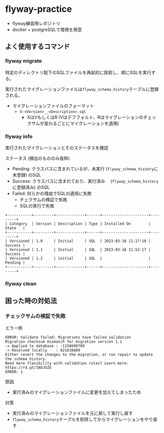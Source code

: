 # flyway-practice

- flyway練習用レポジトリ
- docker + postgreSQLで環境を用意

## よく使用するコマンド

### flyway migrate

特定のディレクトリ配下のSQLファイルを再起的に探索し、順にSQLを実行する。

実行されたマイグレーションファイルは`flyway_schema_history`テーブルに登録される。

- マイグレーションファイルのフォーマット
  - `X-<Version>__<Description>.sql`
    - XはVもしくはR (Vはデフフォルト、Rはマイグレーションのチェックサムが変わるごとにマイグレーションを適用)
    

### flyway info
実行されたマイグレーションとそのステータスを確認

ステータス (頻出のもののみ抜粋)
- Pending: クラスパスに含まれているが、未実行 (`flyway_schema_history`に未登録) のSQL
- Success: クラスパスに含まれており、実行済み　 (`flyway_schema_history`に登録済み) のSQL
- Failed: 何らかの理由でSQLの適用に失敗
  - チェクサムの検証で失敗
  - SQLの実行で失敗

```
+-----------+---------+-------------+------+---------------------+---------+
| Category  | Version | Description | Type | Installed On        | State   |
+-----------+---------+-------------+------+---------------------+---------+
| Versioned | 1.0     | Initial     | SQL  | 2023-03-18 11:17:10 | Success |
| Versioned | 1.1     | Initial     | SQL  | 2023-03-18 11:52:17 | Success |
| Versioned | 1.2     | initial     | SQL  |                     | Pending |
+-----------+---------+-------------+------+---------------------+---------+
```

### flyway clean



## 困った時の対処法

### チェックサムの検証で失敗

エラー例
```
ERROR: Validate failed: Migrations have failed validation
Migration checksum mismatch for migration version 1.1
-> Applied to database : -1158699709
-> Resolved locally    : 821638889
Either revert the changes to the migration, or run repair to update the schema history.
Need more flexibility with validation rules? Learn more: https://rd.gt/3AbJUZE
ERROR: 1
```

原因
- 実行済みのマイグレーションファイルに変更を加えてしまったため

対策
- 実行済みのマイグレーションファイルを元に戻して実行し直す
- `flyway_schema_history`テーブルを削除してからマイグレーションをやり直す
